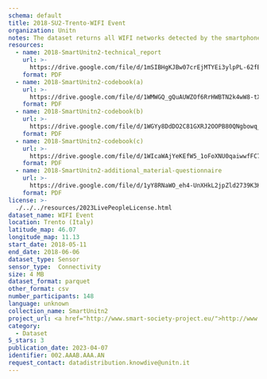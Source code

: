 ```yaml
---
schema: default
title: 2018-SU2-Trento-WIFI Event
organization: Unitn
notes: The dataset returns all WIFI networks detected by the smartphone. It is part of SmartUnitn2 data collection, which contains data from 27 sensors associated to around 100+ thousand self-reported annotations about the everyday life of 158 university students over a period of 4 weeks, and also additional data about profile.
resources:
  - name: 2018-SmartUnitn2-technical_report
    url: >-
      https://drive.google.com/file/d/1mSIBHgKJBw07crEjMTYEi3ylpPL-62fB/view?usp=sharing
    format: PDF
  - name: 2018-SmartUnitn2-codebook(a)
    url: >-
      https://drive.google.com/file/d/1WMWGQ_gQuAUWZOf6RrHWBTN2k4wW8-tX/view?usp=sharing
    format: PDF
  - name: 2018-SmartUnitn2-codebook(b)
    url: >-
      https://drive.google.com/file/d/1WGYy8DdDO2C81GXRJ2OOPB80QNgbowq_/view?usp=sharing
    format: PDF
  - name: 2018-SmartUnitn2-codebook(c)
    url: >-
      https://drive.google.com/file/d/1WIcaWAjYeKEfW5_1oFoXNU0qaiwwfFC7/view?usp=sharing
    format: PDF
  - name: 2018-SmartUnitn2-additional_material-questionnaire
    url: >-
      https://drive.google.com/file/d/1yY8RNaWO_eh4-UnXHkL2jpZld2739K3K/view?usp=share_link
    format: PDF
license: >-
  ./../../resources/2023LivePeopleLicense.html
dataset_name: WIFI Event
location: Trento (Italy)
latitude_map: 46.07
longitude_map: 11.13
start_date: 2018-05-11
end_date: 2018-06-06
dataset_type: Sensor
sensor_type:  Connectivity
size: 4 MB
dataset_format: parquet
other_format: csv
number_participants: 148
language: unknown
collection_name: SmartUnitn2
project_url: <a href="http://www.smart-society-project.eu/">http://www.smart-society-project.eu/</a>
category:
  - Dataset
5_stars: 3
publication_date: 2023-04-07
identifier: 002.AAAB.AAA.AN
request_contact: datadistribution.knowdive@unitn.it
---
```

